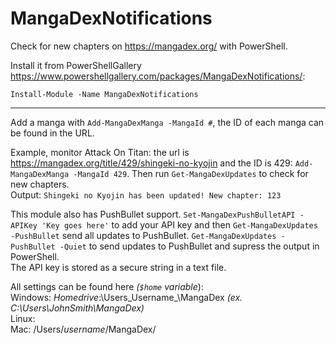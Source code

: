 # MangaDexNotifications
Check for new chapters on https://mangadex.org/ with PowerShell.

Install it from PowerShellGallery https://www.powershellgallery.com/packages/MangaDexNotifications/:

`Install-Module -Name MangaDexNotifications`


---

Add a manga with `Add-MangaDexManga -MangaId #`, the ID of each manga can be found in the URL.

Example, monitor Attack On Titan: the url is https://mangadex.org/title/429/shingeki-no-kyojin and the ID is 429: `Add-MangaDexManga -MangaId 429`. Then run `Get-MangaDexUpdates` to check for new chapters.  
Output: `Shingeki no Kyojin has been updated! New chapter: 123`

This module also has PushBullet support. `Set-MangaDexPushBulletAPI -APIKey 'Key goes here'` to add your API key and then `Get-MangaDexUpdates -PushBullet` send all updates to PushBullet. `Get-MangaDexUpdates -PushBullet -Quiet` to send updates to PushBullet and supress the output in PowerShell.  
The API key is stored as a secure string in a text file.

All settings can be found here _(`$home` variable_):  
Windows: _Homedrive_:\Users\_Username_\MangaDex _(ex. C:\Users\JohnSmith\MangaDex)_  
Linux:  
Mac: /Users/_username_/MangaDex/
